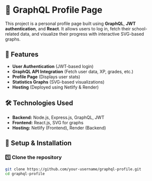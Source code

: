 # 🚀 GraphQL Profile Page

This project is a personal profile page built using **GraphQL**, **JWT authentication**, and **React**. It allows users to log in, fetch their school-related data, and visualize their progress with interactive SVG-based graphs.

## 📌 Features
- **User Authentication** (JWT-based login)
- **GraphQL API Integration** (Fetch user data, XP, grades, etc.)
- **Profile Page** (Displays user stats)
- **Statistics Graphs** (SVG-based visualizations)
- **Hosting** (Deployed using Netlify & Render)

## 🛠️ Technologies Used
- **Backend:** Node.js, Express.js, GraphQL, JWT
- **Frontend:** React.js, SVG for graphs
- **Hosting:** Netlify (Frontend), Render (Backend)

## 🚀 Setup & Installation

### 1️⃣ Clone the repository
```sh
git clone https://github.com/your-username/graphql-profile.git
cd graphql-profile
